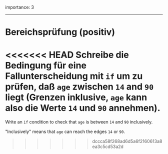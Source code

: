 importance: 3

---

# Bereichsprüfung (positiv)

<<<<<<< HEAD
Schreibe die Bedingung für eine Fallunterscheidung mit `if` um zu prüfen, daß `age` zwischen `14` and `90` liegt (Grenzen inklusive, `age` kann also die Werte `14` und `90` annehmen).
=======
Write an `if` condition to check that `age` is between `14` and `90` inclusively.

"Inclusively" means that `age` can reach the edges `14` or `90`.
>>>>>>> dccca58f268ad6d5a6f2160613a8ea3c5cd53a2d
